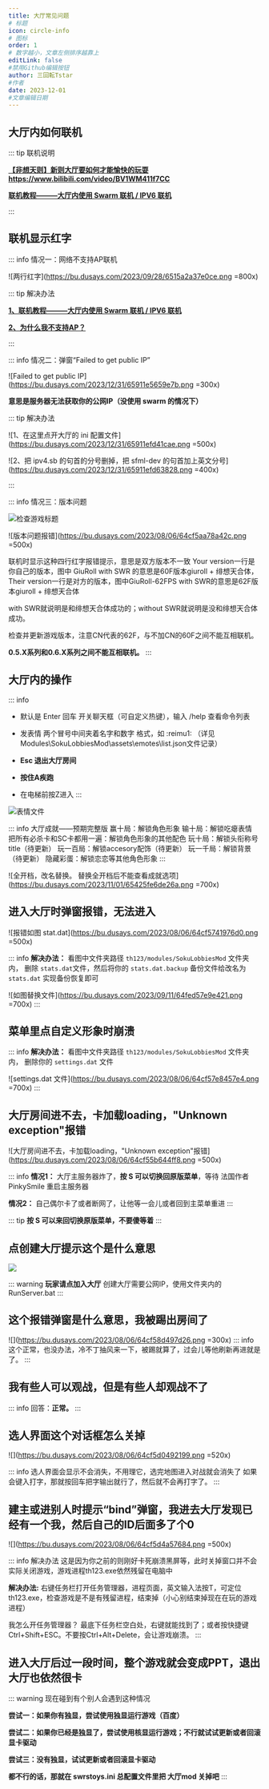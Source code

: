 ```yaml
---
title: 大厅常见问题
# 标题
icon: circle-info
# 图标
order: 1
# 数字越小，文章左侧排序越靠上
editLink: false
#禁用Github编辑按钮
author: 三回転Tstar
#作者
date: 2023-12-01
#文章编辑日期
---
```


## **大厅内如何联机**

::: tip 联机说明

[**【非想天则】新则大厅要如何才能愉快的玩耍**](https://www.bilibili.com/video/BV1WM411f7CC)  **https://www.bilibili.com/video/BV1WM411f7CC**

[**联机教程———大厅内使用 Swarm 联机 / IPV6 联机**](/Beginners/BeforePlaying.html#使用-swarm-等中转-ip-在大厅里联机)

:::



## **联机显示红字**

::: info 情况一：网络不支持AP联机

![两行红字](https://bu.dusays.com/2023/09/28/6515a2a37e0ce.png =800x)

::: tip 解决办法

[**1、联机教程———大厅内使用 Swarm 联机 / IPV6 联机**](/Beginners/BeforePlaying.html#使用-swarm-等中转-ip-在大厅里联机)

[**2、为什么我不支持AP？**](/FAQ/Play/AP_NOT_Supported.html)

:::

::: info 情况二：弹窗“Failed to get public IP”

![Failed to get public IP](https://bu.dusays.com/2023/12/31/65911e5659e7b.png =300x)

**意思是服务器无法获取你的公网IP（没使用 swarm 的情况下）**

::: tip 解决办法

![1、在这里点开大厅的 ini 配置文件](https://bu.dusays.com/2023/12/31/65911efd41cae.png =500x)

![2、把 ipv4.sb 的句首的分号删掉，把 sfml-dev 的句首加上英文分号](https://bu.dusays.com/2023/12/31/65911efd63828.png =400x)

:::

::: info 情况三：版本问题

![检查游戏标题](https://bu.dusays.com/2023/09/28/65150454aa41f.png)

![版本问题报错](https://bu.dusays.com/2023/08/06/64cf5aa78a42c.png =500x)

联机时显示这种四行红字报错提示，意思是双方版本不一致
Your version一行是你自己的版本，图中 GiuRoll with SWR 的意思是60F版本giuroll + 绯想天合体，
Their version一行是对方的版本，图中GiuRoll-62FPS with SWR的意思是62F版本giuroll  + 绯想天合体

with SWR就说明是和绯想天合体成功的；without SWR就说明是没和绯想天合体成功。

检查并更新游戏版本，注意CN代表的62F，与不加CN的60F之间不能互相联机。

**0.5.X系列和0.6.X系列之间不能互相联机。**
:::

## **大厅内的操作**
::: info
- 默认是 Enter 回车 开关聊天框（可自定义热键），输入 /help 查看命令列表 
  
- 发表情   两个冒号中间夹着名字和数字  格式，如   :reimu1: （详见Modules\SokuLobbiesMod\assets\emotes\list.json文件记录）

- **Esc 退出大厅房间**
  
- **按住A疾跑**
  
- 在电梯前按Z进入
:::

![表情文件](https://bu.dusays.com/2023/08/06/64cf587bbf921.png)

::: info 大厅成就——预期完整版
赢十局：解锁角色形象
输十局：解锁吃瘪表情
把所有必杀卡和SC卡都用一遍：解锁角色形象的其他配色
玩十局：解锁头衔称号 title（待更新）
玩一百局：解锁accesory配饰（待更新）
玩一千局：解锁背景（待更新）
隐藏彩蛋：解锁恋恋等其他角色形象
:::

![全开档，改名替换。 替换全开档后不能查看成就选项](https://bu.dusays.com/2023/11/01/65425fe6de26a.png =700x)

## **进入大厅时弹窗报错，无法进入**

![报错如图 stat.dat](https://bu.dusays.com/2023/08/06/64cf5741976d0.png =500x) 

::: info 
**解决办法：** 
看图中文件夹路径 `th123/modules/SokuLobbiesMod` 文件夹内，
删除 `stats.dat`文件，然后将你的 `stats.dat.backup` 备份文件给改名为 `stats.dat` 实现备份恢复即可

![如图替换文件](https://bu.dusays.com/2023/09/11/64fed57e9e421.png =700x)
:::

## **菜单里点自定义形象时崩溃**

::: info
**解决办法：** 
看图中文件夹路径 `th123/modules/SokuLobbiesMod` 文件夹内，
删除你的 `settings.dat` 文件

![settings.dat 文件](https://bu.dusays.com/2023/08/06/64cf57e8457e4.png =700x)
:::

## **大厅房间进不去，卡加载loading，"Unknown exception"报错**

![大厅房间进不去，卡加载loading，"Unknown exception"报错](https://bu.dusays.com/2023/08/06/64cf55b644ff8.png =500x)

::: info 
**情况1：** 大厅主服务器炸了，**按 S 可以切换回原版菜单**，等待 法国作者PinkySmile 重启主服务器

**情况2：** 自己偶尔卡了或者断网了，让他等一会儿或者回到主菜单重进
:::

::: tip
**按 S 可以来回切换原版菜单，不要傻等着**
:::

## **点创建大厅提示这个是什么意思**

![](https://bu.dusays.com/2023/08/08/64d233d146e89.png)

::: warning
**玩家请点加入大厅**
创建大厅需要公网IP，使用文件夹内的RunServer.bat
:::



## **这个报错弹窗是什么意思，我被踢出房间了**
![](https://bu.dusays.com/2023/08/06/64cf58d497d26.png =300x)
::: info
这个正常，也没办法，冷不丁抽风来一下，被踢就算了，过会儿等他刷新再进就是了。
:::


## **我有些人可以观战，但是有些人却观战不了**
::: info
回答：**正常。** 
:::




## **选人界面这个对话框怎么关掉**
![](https://bu.dusays.com/2023/08/06/64cf5d0492199.png =520x)


::: info
选人界面会显示不会消失，不用理它，选完地图进入对战就会消失了
如果会键入打字，那就按回车把字输出就行了，然后就不会再打字了。
:::

## **建主或进别人时提示“bind”弹窗，我进去大厅发现已经有一个我，然后自己的ID后面多了个0**

![](https://bu.dusays.com/2023/08/06/64cf5d4a57684.png =500x)

::: info 解决办法
这是因为你之前的则刚好卡死崩溃黑屏等，此时关掉窗口并不会实际关闭游戏，游戏进程th123.exe依然残留在电脑中

**解决办法:** 右键任务栏打开任务管理器，进程页面，英文输入法按T，可定位th123.exe，检查游戏是不是有残留进程，结束掉（小心别结束掉现在在玩的游戏进程）

我怎么开任务管理器？
最底下任务栏空白处，右键就能找到了；或者按快捷键Ctrl+Shift+ESC。不要按Ctrl+Alt+Delete，会让游戏崩溃。
:::

## 进入大厅后过一段时间，整个游戏就会变成PPT，退出大厅也依然很卡

::: warning
现在碰到有个别人会遇到这种情况


**尝试一：如果你有独显，尝试使用独显运行游戏（百度）**

**尝试二：如果你已经是独显了，尝试使用核显运行游戏；不行就试试更新或者回滚显卡驱动**

**尝试三：没有独显，试试更新或者回滚显卡驱动**

**都不行的话，那就在 swrstoys.ini 总配置文件里把 大厅mod 关掉吧**
:::

